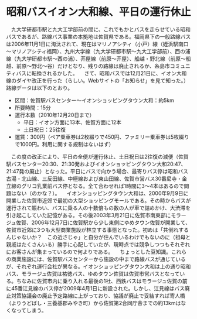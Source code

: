 # 昭和バスイオン大和線、平日の運行休止

<div class="section">　九大学研都市駅と九大工学部前の間に、これでもかとバスを走らせている昭和バスであるが、路線バス事業の本拠地は佐賀県である。福岡県下の一般路線バスは2006年11月1日に淘汰されて、現在はマリノアシティ（小戸）線（姪浜駅南口～マリノアシティ福岡）、九州大学線（九大学研都市駅～九大工学部前）、西の浦線（九大学研都市駅～西の浦）、芥屋線（前原～芥屋）、船越・野北線（前原～船越、前原～野北～谷）だけとなり、残りの路線は廃止されるか、糸島市コミュニティバスに転換されるかした。 　さて、昭和バスでは12月21日に、イオン大和線のダイヤ改正を行った（らしい。Webサイトの「お知らせ」を見て知った。）路線データは以下のとおり。

* 区間：佐賀駅バスセンター～イオンショッピングタウン大和：約5km
* 所要時間：15分
* 運行本数（2010年12月20日まで）
    * 平日：イオン方面に13本、佐賀方面に12本
    * 土日祝日：25往復
* 運賃：300円（ペア乗車券は2枚綴りで450円、ファミリー乗車券は5枚綴りで1000円。利用に関する規制はないはず）

　この度の改正により、平日の全便が運行休止、土日祝日は2往復の減便（佐賀駅バスセンター20:30、21:30発およびイオンショッピングタウン大和20:47、21:47発の廃止）となった。平日にバスで向かう場合、最寄りバス停は昭和バス古湯・北山線、三反田線、中極線および東山田線、佐賀市営バス30番尼寺・金立線のグリコ乳業前バス停となる。全て合わせれば1時間に3～4本はあるので問題はない（のかな？）。 　イオンショッピングタウン大和は、2000年9月9日に開業した佐賀市近郊で最初の大型ショッピングモールである。その時からバスが運行されて賑わい、バスに乗る人の十数倍もの数の人が車で詰めかけ、大渋滞を引き起こしていた記憶がある。その後2003年3月21日に佐賀市南東部にモラージュ佐賀、2006年12月7日に佐賀駅から少し東側にゆめタウン佐賀が開業して、佐賀市近郊に3つも大型商業施設が林立する事態となった。初めは「共倒れするんじゃないか？　この近さじゃ」と自分が住んでいるわけでもないのに（祖母と親戚はたくさんいる）勝手に心配していたが、現時点では競争しつつもそれぞれにお客さんが集まっているので何よりである。 　ちょっとした豆知識。これらの商業施設には、佐賀駅バスセンターから施設の中まで路線バスが通じているが、それぞれ運行会社が異なる。イオンショッピングタウン大和は上の通り昭和バス、モラージュ佐賀は祐徳バス、ゆめタウン佐賀は佐賀市営バスとなっている。ちなみに佐賀市内に乗り入れる最後の1社、西鉄バスはモラージュ佐賀の前に45番江見線のバス停が2009年4月1日に新設された。しかし、江見線はバス廃止対策協議会の廃止予定路線に上がっており、協議が廃止で妥結すれば寄人橋（よりうどばし・三養基郡みやき町）から佐賀第2合同庁舎までの約13kmはなくなってしまう。</div>